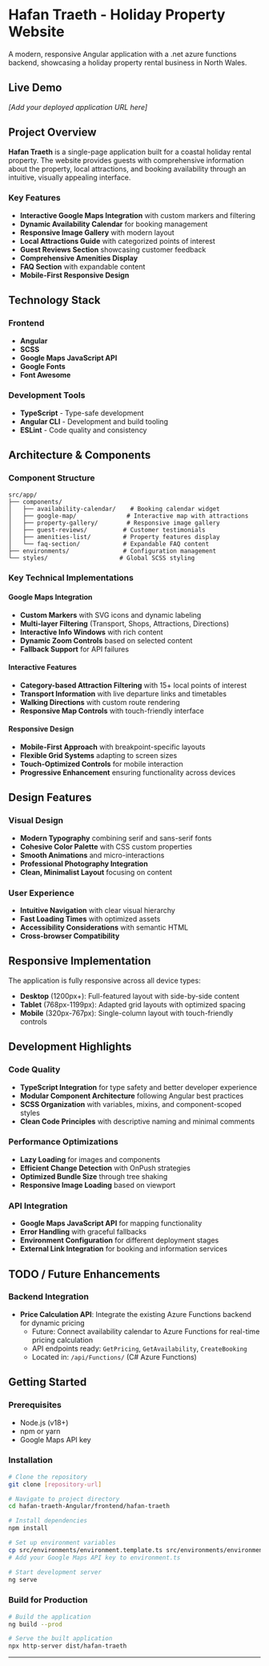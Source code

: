 # Hafan Traeth - Holiday Property Website

A modern, responsive Angular application with a .net azure functions backend, showcasing a holiday property rental business in North Wales.

## Live Demo
*[Add your deployed application URL here]*

## Project Overview

**Hafan Traeth** is a single-page application built for a coastal holiday rental property. The website provides guests with comprehensive information about the property, local attractions, and booking availability through an intuitive, visually appealing interface.

### Key Features

- **Interactive Google Maps Integration** with custom markers and filtering
- **Dynamic Availability Calendar** for booking management
- **Responsive Image Gallery** with modern layout
- **Local Attractions Guide** with categorized points of interest
- **Guest Reviews Section** showcasing customer feedback
- **Comprehensive Amenities Display**
- **FAQ Section** with expandable content
- **Mobile-First Responsive Design**

## Technology Stack

### Frontend
- **Angular**
- **SCSS**
- **Google Maps JavaScript API**
- **Google Fonts** 
- **Font Awesome**

### Development Tools
- **TypeScript** - Type-safe development
- **Angular CLI** - Development and build tooling
- **ESLint** - Code quality and consistency

## Architecture & Components

### Component Structure
```
src/app/
├── components/
│   ├── availability-calendar/    # Booking calendar widget
│   ├── google-map/              # Interactive map with attractions
│   ├── property-gallery/        # Responsive image gallery
│   ├── guest-reviews/          # Customer testimonials
│   ├── amenities-list/         # Property features display
│   └── faq-section/            # Expandable FAQ content
├── environments/               # Configuration management
└── styles/                    # Global SCSS styling
```

### Key Technical Implementations

#### Google Maps Integration
- **Custom Markers** with SVG icons and dynamic labeling
- **Multi-layer Filtering** (Transport, Shops, Attractions, Directions)
- **Interactive Info Windows** with rich content
- **Dynamic Zoom Controls** based on selected content
- **Fallback Support** for API failures

#### Interactive Features
- **Category-based Attraction Filtering** with 15+ local points of interest
- **Transport Information** with live departure links and timetables
- **Walking Directions** with custom route rendering
- **Responsive Map Controls** with touch-friendly interface

#### Responsive Design
- **Mobile-First Approach** with breakpoint-specific layouts
- **Flexible Grid Systems** adapting to screen sizes
- **Touch-Optimized Controls** for mobile interaction
- **Progressive Enhancement** ensuring functionality across devices

## Design Features

### Visual Design
- **Modern Typography** combining serif and sans-serif fonts
- **Cohesive Color Palette** with CSS custom properties
- **Smooth Animations** and micro-interactions
- **Professional Photography Integration**
- **Clean, Minimalist Layout** focusing on content

### User Experience
- **Intuitive Navigation** with clear visual hierarchy
- **Fast Loading Times** with optimized assets
- **Accessibility Considerations** with semantic HTML
- **Cross-browser Compatibility**

## Responsive Implementation

The application is fully responsive across all device types:

- **Desktop** (1200px+): Full-featured layout with side-by-side content
- **Tablet** (768px-1199px): Adapted grid layouts with optimized spacing
- **Mobile** (320px-767px): Single-column layout with touch-friendly controls

## Development Highlights

### Code Quality
- **TypeScript Integration** for type safety and better developer experience
- **Modular Component Architecture** following Angular best practices
- **SCSS Organization** with variables, mixins, and component-scoped styles
- **Clean Code Principles** with descriptive naming and minimal comments

### Performance Optimizations
- **Lazy Loading** for images and components
- **Efficient Change Detection** with OnPush strategies
- **Optimized Bundle Size** through tree shaking
- **Responsive Image Loading** based on viewport

### API Integration
- **Google Maps JavaScript API** for mapping functionality
- **Error Handling** with graceful fallbacks
- **Environment Configuration** for different deployment stages
- **External Link Integration** for booking and information services

## TODO / Future Enhancements

### Backend Integration
- **Price Calculation API**: Integrate the existing Azure Functions backend for dynamic pricing
  - Future: Connect availability calendar to Azure Functions for real-time pricing calculation
  - API endpoints ready: `GetPricing`, `GetAvailability`, `CreateBooking`
  - Located in: `/api/Functions/` (C# Azure Functions)

## Getting Started

### Prerequisites
- Node.js (v18+)
- npm or yarn
- Google Maps API key

### Installation
```bash
# Clone the repository
git clone [repository-url]

# Navigate to project directory
cd hafan-traeth-Angular/frontend/hafan-traeth

# Install dependencies
npm install

# Set up environment variables
cp src/environments/environment.template.ts src/environments/environment.ts
# Add your Google Maps API key to environment.ts

# Start development server
ng serve
```

### Build for Production
```bash
# Build the application
ng build --prod

# Serve the built application
npx http-server dist/hafan-traeth
```


---
